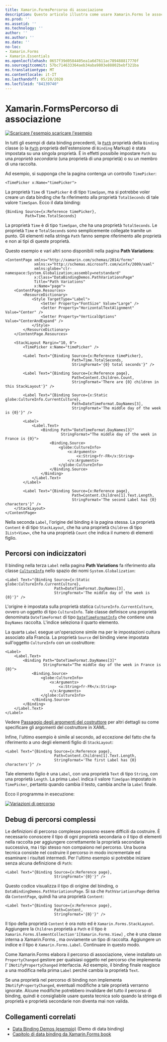 ```yaml
---
title: Xamarin.FormsPercorso di associazione
description: Questo articolo illustra come usare Xamarin.Forms le associazioni dati per accedere alle sottoproprietà e ai membri della raccolta con la proprietà Path della classe Binding.
ms.prod: ''
ms.assetid: ''
ms.technology: ''
author: ''
ms.author: ''
ms.date: ''
no-loc:
- Xamarin.Forms
- Xamarin.Essentials
ms.openlocfilehash: 0657f39d0584405ea1a6d7611ac789488817770f
ms.sourcegitcommit: 57bc714633364aeb34aba9803e88802bebf321ba
ms.translationtype: MT
ms.contentlocale: it-IT
ms.lasthandoff: 05/28/2020
ms.locfileid: "84139740"
---
```

# <a name="xamarinforms-binding-path"></a>Xamarin.FormsPercorso di associazione

[![Scaricare ](~/media/shared/download.png) l'esempio scaricare l'esempio](https://docs.microsoft.com/samples/xamarin/xamarin-forms-samples/databindingdemos)

In tutti gli esempi di data binding precedenti, la [`Path`](xref:Xamarin.Forms.Binding.Path) proprietà della `Binding` classe (o la [`Path`](xref:Xamarin.Forms.Xaml.BindingExtension.Path) proprietà dell'estensione di `Binding` Markup) è stata impostata su una singola proprietà. È in effetti possibile impostare `Path` su una *proprietà secondaria* (una proprietà di una proprietà) o su un membro di una raccolta.

Ad esempio, si supponga che la pagina contenga un controllo `TimePicker`:

```xaml
<TimePicker x:Name="timePicker">
```

La proprietà `Time` di `TimePicker` è di tipo `TimeSpan`, ma si potrebbe voler creare un data binding che fa riferimento alla proprietà `TotalSeconds` di tale valore `TimeSpan`. Ecco il data binding:

```xaml
{Binding Source={x:Reference timePicker},
         Path=Time.TotalSeconds}
```

La proprietà `Time` è di tipo `TimeSpan`, che ha una proprietà `TotalSeconds`. Le proprietà `Time` e `TotalSeconds` sono semplicemente collegate tramite un punto. Gli elementi nella stringa `Path` fanno sempre riferimento alle proprietà e non ai tipi di queste proprietà.

Questo esempio e vari altri sono disponibili nella pagina **Path Variations**:

```xaml
<ContentPage xmlns="http://xamarin.com/schemas/2014/forms"
             xmlns:x="http://schemas.microsoft.com/winfx/2009/xaml"
             xmlns:globe="clr-namespace:System.Globalization;assembly=netstandard"
             x:Class="DataBindingDemos.PathVariationsPage"
             Title="Path Variations"
             x:Name="page">
    <ContentPage.Resources>
        <ResourceDictionary>
            <Style TargetType="Label">
                <Setter Property="FontSize" Value="Large" />
                <Setter Property="HorizontalTextAlignment" Value="Center" />
                <Setter Property="VerticalOptions" Value="CenterAndExpand" />
            </Style>
        </ResourceDictionary>
    </ContentPage.Resources>

    <StackLayout Margin="10, 0">
        <TimePicker x:Name="timePicker" />

        <Label Text="{Binding Source={x:Reference timePicker},
                              Path=Time.TotalSeconds,
                              StringFormat='{0} total seconds'}" />

        <Label Text="{Binding Source={x:Reference page},
                              Path=Content.Children.Count,
                              StringFormat='There are {0} children in this StackLayout'}" />

        <Label Text="{Binding Source={x:Static globe:CultureInfo.CurrentCulture},
                              Path=DateTimeFormat.DayNames[3],
                              StringFormat='The middle day of the week is {0}'}" />

        <Label>
            <Label.Text>
                <Binding Path="DateTimeFormat.DayNames[3]"
                         StringFormat="The middle day of the week in France is {0}">
                    <Binding.Source>
                        <globe:CultureInfo>
                            <x:Arguments>
                                <x:String>fr-FR</x:String>
                            </x:Arguments>
                        </globe:CultureInfo>
                    </Binding.Source>
                </Binding>
            </Label.Text>
        </Label>

        <Label Text="{Binding Source={x:Reference page},
                              Path=Content.Children[1].Text.Length,
                              StringFormat='The second Label has {0} characters'}" />
    </StackLayout>
</ContentPage>
```

Nella seconda `Label`, l'origine del binding è la pagina stessa. La proprietà `Content` è di tipo `StackLayout`, che ha una proprietà `Children` di tipo `IList<View>`, che ha una proprietà `Count` che indica il numero di elementi figlio.

## <a name="paths-with-indexers"></a>Percorsi con indicizzatori

Il binding nella terza `Label` nella pagina **Path Variations** fa riferimento alla classe [`CultureInfo`](xref:System.Globalization.CultureInfo) nello spazio dei nomi `System.Globalization`:

```xaml
<Label Text="{Binding Source={x:Static globe:CultureInfo.CurrentCulture},
                      Path=DateTimeFormat.DayNames[3],
                      StringFormat='The middle day of the week is {0}'}" />
```

L'origine è impostata sulla proprietà statica `CultureInfo.CurrentCulture`, ovvero un oggetto di tipo `CultureInfo`. Tale classe definisce una proprietà denominata `DateTimeFormat` di tipo [`DateTimeFormatInfo`](xref:System.Globalization.DateTimeFormatInfo) che contiene una `DayNames` raccolta. L'indice seleziona il quarto elemento.

La quarta `Label` esegue un'operazione simile ma per le impostazioni cultura associato alla Francia. La proprietà `Source` del binding viene impostata sull'oggetto `CultureInfo` con un costruttore:

```xaml
<Label>
    <Label.Text>
        <Binding Path="DateTimeFormat.DayNames[3]"
                 StringFormat="The middle day of the week in France is {0}">
            <Binding.Source>
                <globe:CultureInfo>
                    <x:Arguments>
                        <x:String>fr-FR</x:String>
                    </x:Arguments>
                </globe:CultureInfo>
            </Binding.Source>
        </Binding>
    </Label.Text>
</Label>
```

Vedere [Passaggio degli argomenti del costruttore](~/xamarin-forms/xaml/passing-arguments.md#constructor_arguments) per altri dettagli su come specificare gli argomenti del costruttore in XAML.

Infine, l'ultimo esempio è simile al secondo, ad eccezione del fatto che fa riferimento a uno degli elementi figlio di `StackLayout`:

```xaml
<Label Text="{Binding Source={x:Reference page},
                      Path=Content.Children[1].Text.Length,
                      StringFormat='The first Label has {0} characters'}" />
```

Tale elemento figlio è una `Label`, con una proprietà `Text` di tipo `String`, con una proprietà `Length`. La prima `Label` indica il valore `TimeSpan` impostato in `TimePicker`, pertanto quando cambia il testo, cambia anche la `Label` finale.

Ecco il programma in esecuzione:

[![Variazioni di percorso](binding-path-images/pathvariations-small.png "Variazioni di percorso")](binding-path-images/pathvariations-large.png#lightbox "Variazioni di percorso")

## <a name="debugging-complex-paths"></a>Debug di percorsi complessi

Le definizioni di percorso complesse possono essere difficili da costruire. È necessario conoscere il tipo di ogni proprietà secondaria o il tipo di elementi nella raccolta per aggiungere correttamente la proprietà secondaria successiva, ma i tipi stesso non compaiono nel percorso. Una buona tecnica consiste nel costruire il percorso in modo incrementale ed esaminare i risultati intermedi. Per l'ultimo esempio si potrebbe iniziare senza alcuna definizione di `Path`:

```xaml
<Label Text="{Binding Source={x:Reference page},
                      StringFormat='{0}'}" />
```

Questo codice visualizza il tipo di origine del binding, o `DataBindingDemos.PathVariationsPage`. Si sa che `PathVariationsPage` deriva da `ContentPage`, quindi ha una proprietà `Content`:

```xaml
<Label Text="{Binding Source={x:Reference page},
                      Path=Content,
                      StringFormat='{0}'}" />
```

Il tipo della proprietà `Content` è ora noto ed è `Xamarin.Forms.StackLayout`. Aggiungere la `Children` proprietà a `Path` e il tipo è `Xamarin.Forms.ElementCollection'1[Xamarin.Forms.View]` , che è una classe interna a Xamarin.Forms , ma ovviamente un tipo di raccolta. Aggiungere un indice e il tipo è `Xamarin.Forms.Label`. Continuare in questo modo.

Come Xamarin.Forms elabora il percorso di associazione, viene installato un `PropertyChanged` gestore per qualsiasi oggetto nel percorso che implementa l' `INotifyPropertyChanged` interfaccia. Ad esempio, il binding finale reagisce a una modifica nella prima `Label` perché cambia la proprietà `Text`.

Se una proprietà nel percorso di binding non implementa `INotifyPropertyChanged`, eventuali modifiche a tale proprietà verranno ignorate. Alcune modifiche potrebbero invalidare del tutto il percorso di binding, quindi è consigliabile usare questa tecnica solo quando la stringa di proprietà e proprietà secondarie non diventa mai non valida.

## <a name="related-links"></a>Collegamenti correlati

- [Data Binding Demos (esempio)](https://docs.microsoft.com/samples/xamarin/xamarin-forms-samples/databindingdemos) (Demo di data binding)
- [Capitolo di data binding da Xamarin.Forms book](~/xamarin-forms/creating-mobile-apps-xamarin-forms/summaries/chapter16.md)
